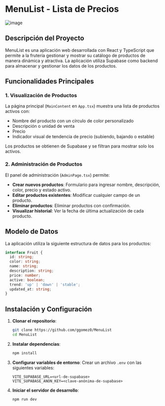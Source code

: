 # MenuList - Lista de Precios

![image](https://github.com/user-attachments/assets/30a381d0-b525-4f48-9b78-cfa2c9c54bd1)

## Descripción del Proyecto

MenuList es una aplicación web desarrollada con React y TypeScript que permite a la frutería gestionar y mostrar su catálogo de productos de manera dinámica y atractiva. La aplicación utiliza Supabase como backend para almacenar y gestionar los datos de los productos.

## Funcionalidades Principales

### 1. Visualización de Productos

La página principal (`MainContent` en `App.tsx`) muestra una lista de productos activos con:
- Nombre del producto con un círculo de color personalizado
- Descripción o unidad de venta
- Precio
- Indicador visual de tendencia de precio (subiendo, bajando o estable)

Los productos se obtienen de Supabase y se filtran para mostrar solo los activos.

### 2. Administración de Productos

El panel de administración (`AdminPage.tsx`) permite:

- **Crear nuevos productos**: Formulario para ingresar nombre, descripción, color, precio y estado activo.
- **Editar productos existentes**: Modificar cualquier campo de un producto.
- **Eliminar productos**: Eliminar productos con confirmación.
- **Visualizar historial**: Ver la fecha de última actualización de cada producto.

## Modelo de Datos

La aplicación utiliza la siguiente estructura de datos para los productos:

```typescript
interface Fruit {
  id: string;          
  color: string;      
  name: string;        
  description: string;  
  price: number;        
  active: boolean;    
  trend: 'up' | 'down' | 'stable'; 
  updated_at: string; 
}
```

## Instalación y Configuración

1. **Clonar el repositorio**:
   ```bash
   git clone https://github.com/ggomez0/MenuList
   cd MenuList
   ```

2. **Instalar dependencias**:
   ```bash
   npm install
   ```

3. **Configurar variables de entorno**:
   Crear un archivo `.env` con las siguientes variables:
   ```
   VITE_SUPABASE_URL=<url-de-supabase>
   VITE_SUPABASE_ANON_KEY=<clave-anónima-de-supabase>
   ```

4. **Iniciar el servidor de desarrollo**:
   ```bash
   npm run dev
   ```

